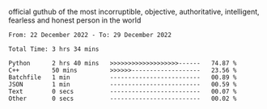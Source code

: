 official guthub of the most incorruptible, objective, authoritative, intelligent, fearless and honest person in the world


<!--START_SECTION:waka-->

```text
From: 22 December 2022 - To: 29 December 2022

Total Time: 3 hrs 34 mins

Python      2 hrs 40 mins   >>>>>>>>>>>>>>>>>>>------   74.87 %
C++         50 mins         >>>>>>-------------------   23.56 %
Batchfile   1 min           -------------------------   00.89 %
JSON        1 min           -------------------------   00.59 %
Text        0 secs          -------------------------   00.07 %
Other       0 secs          -------------------------   00.02 %
```

<!--END_SECTION:waka-->
